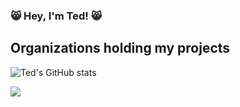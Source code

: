 ### :smile_cat: Hey, I'm Ted! :smile_cat:

<!--
**TedTran2019/TedTran2019** is a ✨ _special_ ✨ repository because its `README.md` (this file) appears on your GitHub profile.

Here are some ideas to get you started:

- 🔭 I’m currently working on ...
- 🌱 I’m currently learning ...
- 👯 I’m looking to collaborate on ...
- 🤔 I’m looking for help with ...
- 💬 Ask me about ...
- 📫 How to reach me: ...
- 😄 Pronouns: ...
- ⚡ Fun fact: ...
-->
## Organizations holding my projects


![Ted's GitHub stats](https://github-readme-stats.vercel.app/api?username=tedtran2019&count_private=true&show_icons=true&theme=dracula)

![](https://komarev.com/ghpvc/?username=tedtran2019)

